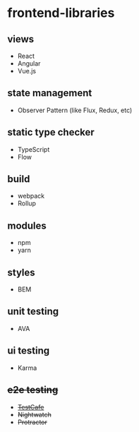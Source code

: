 # frontend-libraries

## views

- React
- Angular
- Vue.js

## state management

- Observer Pattern (like Flux, Redux, etc)

## static type checker

- TypeScript
- Flow

## build

- webpack
- Rollup

## modules

- npm 
- yarn

## styles

- BEM

## unit testing

- AVA

## ui testing

- Karma

## ~~e2e testing~~

- ~~[TestCafe](https://github.com/DevExpress/testcafe)~~
- ~~Nightwatch~~
- ~~Protractor~~
